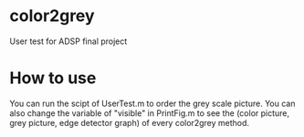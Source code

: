 # color2grey
User test for ADSP final project

# How to use
You can run the scipt of UserTest.m to order the grey scale picture.
You can also change the variable of "visible" in PrintFig.m to see the 
(color picture, grey picture, edge detector graph) of every color2grey method.
